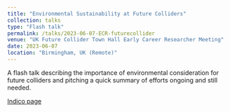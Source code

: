 ```yaml
---
title: "Environmental Sustainability at Future Colliders"
collection: talks
type: "Flash talk"
permalink: /talks/2023-06-07-ECR-futurecollider
venue: "UK Future Collider Town Hall Early Career Researcher Meeting"
date: 2023-06-07
location: "Birmingham, UK (Remote)"
---
```


A flash talk describing the importance of environmental consideration for future colliders and pitching a quick summary of efforts ongoing and still needed.

[Indico page](https://conference.ippp.dur.ac.uk/event/1201/)